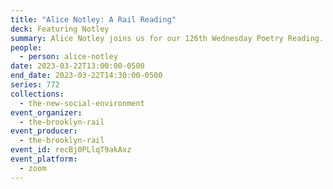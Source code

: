 ```yaml
---
title: "Alice Notley: A Rail Reading"
deck: Featuring Notley
summary: Alice Notley joins us for our 126th Wednesday Poetry Reading.
people:
  - person: alice-notley
date: 2023-03-22T13:00:00-0500
end_date: 2023-03-22T14:30:00-0500
series: 772
collections:
  - the-new-social-environment
event_organizer:
  - the-brooklyn-rail
event_producer:
  - the-brooklyn-rail
event_id: recBj0PLlqT9akAxz
event_platform:
  - zoom
---
```

